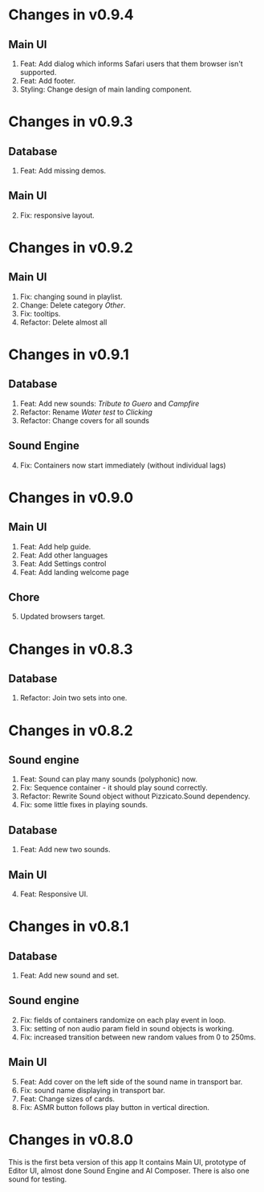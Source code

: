 # Changes in v0.9.4

## Main UI

1. Feat: Add dialog which informs Safari users that them browser isn't supported.
2. Feat: Add footer.
3. Styling: Change design of main landing component.

# Changes in v0.9.3

## Database

1. Feat: Add missing demos.

## Main UI

2. Fix: responsive layout.

# Changes in v0.9.2

## Main UI

1. Fix: changing sound in playlist.
2. Change: Delete category _Other_.
3. Fix: tooltips.
4. Refactor: Delete almost all

# Changes in v0.9.1

## Database

1. Feat: Add new sounds: _Tribute to Guero_ and _Campfire_
2. Refactor: Rename _Water test_ to _Clicking_
3. Refactor: Change covers for all sounds

## Sound Engine

4. Fix: Containers now start immediately (without individual lags)

# Changes in v0.9.0

## Main UI

1. Feat: Add help guide.
2. Feat: Add other languages
3. Feat: Add Settings control
4. Feat: Add landing welcome page

## Chore

5. Updated browsers target.

# Changes in v0.8.3

## Database

1. Refactor: Join two sets into one.

# Changes in v0.8.2

## Sound engine

1. Feat: Sound can play many sounds (polyphonic) now.
2. Fix: Sequence container - it should play sound correctly.
3. Refactor: Rewrite Sound object without Pizzicato.Sound dependency.
4. Fix: some little fixes in playing sounds.

## Database

1. Feat: Add new two sounds.

## Main UI

4. Feat: Responsive UI.

# Changes in v0.8.1

## Database

1. Feat: Add new sound and set.

## Sound engine

2. Fix: fields of containers randomize on each play event in loop.
3. Fix: setting of non audio param field in sound objects is working.
4. Fix: increased transition between new random values from 0 to 250ms.

## Main UI

5. Feat: Add cover on the left side of the sound name in transport bar.
6. Fix: sound name displaying in transport bar.
7. Feat: Change sizes of cards.
8. Fix: ASMR button follows play button in vertical direction.

# Changes in v0.8.0

This is the first beta version of this app It contains Main UI, prototype of Editor UI, almost done Sound Engine and AI Composer. There is also one sound for testing.
